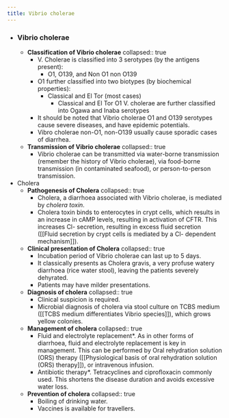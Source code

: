 ```yaml
---
title: Vibrio cholerae
---
```


- ### Vibrio cholerae
	- **Classification of Vibrio cholerae**
	  collapsed:: true
		- V. Cholerae is classified into 3 serotypes (by the antigens present):
			- O1, O139, and Non O1 non O139
		- O1 further classified into two biotypes (by biochemical properties):
			- Classical and El Tor (most cases)
				- Classical and El Tor O1 V. cholerae are further classified into Ogawa and Inaba serotypes
		- It should be noted that Vibrio cholerae O1 and O139 serotypes cause severe diseases, and have epidemic potentials.
		- Vibro cholerae non-O1, non-O139 usually cause sporadic cases of diarrhea.
	- **Transmission of Vibrio cholerae**
	  collapsed:: true
		- Vibrio cholerae can be transmitted via water-borne transmission (remember the history of Vibrio cholerae), via food-borne transmission (in contaminated seafood), or person-to-person transmission.
- Cholera
	- **Pathogenesis of Cholera**
	  collapsed:: true
		- Cholera, a diarrhoea associated with Vibrio cholerae, is mediated by *cholera toxin*.
		- Cholera toxin binds to enterocytes in crypt cells, which results in an increase in cAMP levels, resulting in activation of CFTR. This increases Cl- secretion, resulting in excess fluid secretion ([[Fluid secretion by crypt cells is mediated by a Cl- dependent mechanism]]).
	- **Clinical presentation of Cholera**
	  collapsed:: true
		- Incubation period of Vibrio cholerae can last up to 5 days.
		- It classically presents as Cholera gravis, a very profuse watery diarrhoea (rice water stool), leaving the patients severely dehyrated.
		- Patients may have milder presentations.
	- **Diagnosis of cholera**
	  collapsed:: true
		- Clinical suspicion is required.
		- Microbial diagnosis of cholera via stool culture on TCBS medium ([[TCBS medium differentiates Vibrio species]]), which grows yellow colonies.
	- **Management of cholera**
	  collapsed:: true
		- Fluid and electrolyte replacement*. As in other forms of diarrhoea, fluid and electrolyte replacement is key in management. This can be performed by Oral rehydration solution (ORS) therapy ([[Physiological basis of oral rehydration solution (ORS) therapy]]), or intravenous infusion.
		- Antibiotic therapy*. Tetracyclines and ciprofloxacin commonly used. This shortens the disease duration and avoids excessive water loss.
	- **Prevention of cholera**
	  collapsed:: true
		- Boiling of drinking water.
		- Vaccines is available for travellers.